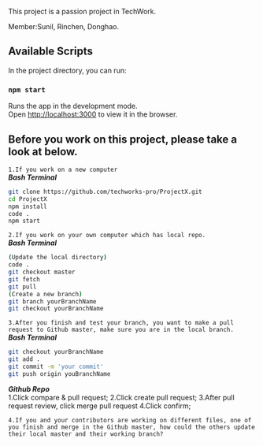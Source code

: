 This project is a passion project in TechWork.

Member:Sunil, Rinchen, Donghao.

## Available Scripts

In the project directory, you can run:

### `npm start`

Runs the app in the development mode.<br>
Open [http://localhost:3000](http://localhost:3000) to view it in the browser.

## Before you work on this project, please take a look at below.

`1.If you work on a new computer`<br>
***Bash Terminal***
```bash
git clone https://github.com/techworks-pro/ProjectX.git
cd ProjectX
npm install
code .
npm start
```
`2.If you work on your own computer which has local repo.`<br>
***Bash Terminal***
```bash
(Update the local directory)
code .
git checkout master
git fetch
git pull
(Create a new branch)
git branch yourBranchName
git checkout yourBranchName
```
`3.After you finish and test your branch, you want to make a pull request to Github master, make sure you are in the local branch.`<br>
***Bash Terminal***
```bash
git checkout yourBranchName
git add .
git commit -m 'your commit'
git push origin youBranchName
```
***Github Repo***<br>
1.Click compare & pull request;
2.Click create pull request;
3.After pull request review,  click merge pull request
4.Click confirm;

`4.If you and your contributors are working on different files, one of you finish and merge in the Github master, how could the others update their local master and their working branch?`




